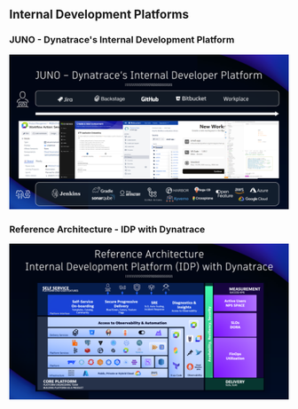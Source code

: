 ## Internal Development Platforms

### JUNO - Dynatrace's Internal Development Platform

![JUNO](../../../assets/images/01_03_juno_idp.png)

### Reference Architecture - IDP with Dynatrace

![Reference Architecture](../../../assets/images/01_03_reference_idp_architecture.png)